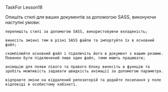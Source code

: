 TaskFor Lesson18

Опишіть стилі для ваших документів за допомогою SASS, виконуючи наступні умови:

    перепишіть стилі за допомогою SASS, використовуючи вкладеність;

    винесіть змінні тем в різні SASS файли та імпортуйте їх в основний файл;

    cкомпілюйте основний файл і підключіть його в документ з вашим резюме. Повинен бути підключений лише один файл, теми мають працювати;

    анімацію для появи лівого та правого блоку винесіть в функцію та зробіть можливість задавати швидкість анімації за допомогою параметра.

    відправте зміни на віддалений репозиторій та додайте посилання у поле відповіді в особистому кабінеті.
